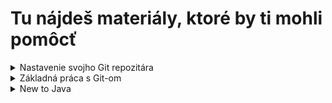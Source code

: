 # Tu nájdeš materiály, ktoré by ti mohli pomôcť

<details>
  <summary>Nastavenie svojho Git repozitára</summary>

  ### Vytvor si nový priečinok
  
  1. Choď do c/Users/openlab (alebo do nejakého iného podľa svojho uváženia)
  2. Vytvor priečinok s názvom appslab + aktuálny rok, napr. appslab2020
  3. Pokračuj podľa prezentácie **Git repo set up** v tomto repozitári
</details>

<details>
  <summary>Základná práca s Git-om</summary>
  
  ## Základné príkazy
  
  Všetko sa dá nájsť v Git dokumentácii ==> https://git-scm.com/doc
  
  ### Git checkout

  Príkaz slúži na prepínanie sa medzi jednotlivými vetvami (branch).
  
  **git checkout *[branch name]***
  
  ak vetva ešte neexistuje
  
  **git checkout -b *[branch name]***

  ### Git commit

  Slúži na nahratie zmien do repozitára.

  **git commit -m "commit message"**
  
  Ako písať commit message?
  1. Začni veľkým písmenom
  2. Napíš čo robia zmeny, ktoré sa chystáš commitnúť imperatívnym spôsobom
  3. Na konci vety sa nedáva bodka, výkričník...proste nič
  4. Skús sa zmestiť do 50 znakov
  
  Príklad: **Pridaj metódu pre výpočet dĺžky trasy**
  
  ### Git push
  
  Update-ne remote repozitár.
  
  **git push**
  
  Pri prvom vykonávaní príkazu git push (keď chcem pushnúť vetvu, ktorá ešte nie je v remote repozitári) bude potrebné pustiť git push nasledovne:
  
  git push --set-upstream origin *[branch name]*

  Všetky tieto príkazy sa dajú používať priamo v Git Bash konzole. Ako tieto príkazy realizovať v Intellij Idea nájdete v prezentácii **Working with Git in Intellij** v tomto repoziári.
</details>

<details>
  <summary>New to Java</summary>

  ### Konvencie pre písanie Java programov
  https://www.oracle.com/java/technologies/javase/codeconventions-namingconventions.html
  
  ### Java tutorials
  https://docs.oracle.com/javase/tutorial/tutorialLearningPaths.html
</details>
